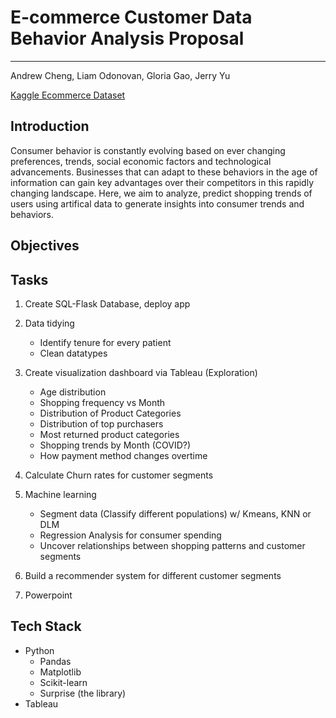 # E-commerce Customer Data Behavior Analysis Proposal
-----
Andrew Cheng, Liam Odonovan, Gloria Gao, Jerry Yu

[Kaggle Ecommerce Dataset](https://www.kaggle.com/datasets/shriyashjagtap/e-commerce-customer-for-behavior-analysis?select=ecommerce_customer_data_custom_ratios.csv)

## Introduction
Consumer behavior is constantly evolving based on ever changing preferences, trends, social economic factors and technological advancements. Businesses that can adapt to these behaviors in the age of information can gain key advantages over their competitors in this rapidly changing landscape. Here, we aim to analyze, predict shopping trends of users using artifical data to generate insights into consumer trends and behaviors.

## Objectives

## Tasks
1. Create SQL-Flask Database, deploy app
2. Data tidying
    * Identify tenure for every patient
    * Clean datatypes

3. Create visualization dashboard via Tableau (Exploration)
    * Age distribution
    * Shopping frequency vs Month
    * Distribution of Product Categories
    * Distribution of top purchasers
    * Most returned product categories
    * Shopping trends by Month (COVID?)
    * How payment method changes overtime
4. Calculate Churn rates for customer segments
5. Machine learning
    * Segment data (Classify different populations) w/ Kmeans, KNN or DLM
    * Regression Analysis for consumer spending
    * Uncover relationships between shopping patterns and customer segments
6. Build a recommender system for different customer segments
7. Powerpoint

## Tech Stack
* Python
  * Pandas
  * Matplotlib
  * Scikit-learn
  * Surprise (the library)
* Tableau
